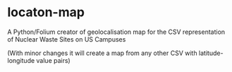 # locaton-map
A Python/Folium creator of geolocalisation map for the CSV representation of Nuclear Waste Sites on US Campuses

(With minor changes it will create a map from any other CSV with latitude-longitude value pairs)
